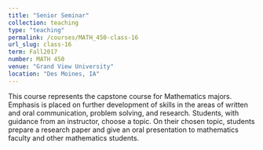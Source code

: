 ```yaml
---
title: "Senior Seminar"
collection: teaching
type: "teaching"
permalink: /courses/MATH_450-class-16
url_slug: class-16
term: Fall2017
number: MATH 450
venue: "Grand View University"
location: "Des Moines, IA"
---
```


This course represents the capstone course for Mathematics majors. Emphasis is placed on further development of skills in the areas of written and oral communication, problem solving, and research. Students, with guidance from an instructor, choose a topic. On their chosen topic, students prepare a research paper and give an oral presentation to mathematics faculty and other mathematics students.
